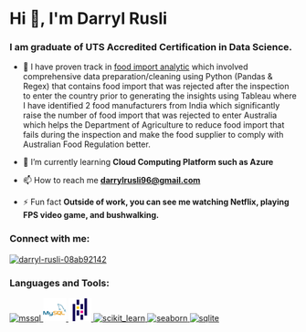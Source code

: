 <h1 align="left">Hi 👋, I'm Darryl Rusli</h1>
<h3 align="left">I am graduate of UTS Accredited Certification in Data Science.</h3>

- 🔭 I have proven track in [food import analytic](https://github.com/darrylrusli/food_import_analytic) which involved comprehensive data preparation/cleaning using Python (Pandas & Regex) that contains food import that was rejected after the inspection to enter the country prior to generating the insights using Tableau where I have identified 2 food manufacturers from India which significantly raise the number of food import that was rejected to enter Australia which helps the Department of Agriculture to reduce food import that fails during the inspection and make the food supplier to comply with Australian Food Regulation better.

- 🌱 I’m currently learning **Cloud Computing Platform such as Azure**

- 📫 How to reach me **darrylrusli96@gmail.com**

- ⚡ Fun fact **Outside of work, you can see me watching Netflix, playing FPS video game, and bushwalking.**

<h3 align="left">Connect with me:</h3>
<p align="left">
<a href="https://linkedin.com/in/darryl-rusli-08ab92142" target="blank"><img align="center" src="https://raw.githubusercontent.com/rahuldkjain/github-profile-readme-generator/master/src/images/icons/Social/linked-in-alt.svg" alt="darryl-rusli-08ab92142" height="30" width="40" /></a>
</p>

<h3 align="left">Languages and Tools:</h3>
<p align="left"> <a href="https://www.microsoft.com/en-us/sql-server" target="_blank" rel="noreferrer"> <img src="https://www.svgrepo.com/show/303229/microsoft-sql-server-logo.svg" alt="mssql" width="40" height="40"/> </a> <a href="https://www.mysql.com/" target="_blank" rel="noreferrer"> <img src="https://raw.githubusercontent.com/devicons/devicon/master/icons/mysql/mysql-original-wordmark.svg" alt="mysql" width="40" height="40"/> </a> <a href="https://pandas.pydata.org/" target="_blank" rel="noreferrer"> <img src="https://raw.githubusercontent.com/devicons/devicon/2ae2a900d2f041da66e950e4d48052658d850630/icons/pandas/pandas-original.svg" alt="pandas" width="40" height="40"/> </a> <a href="https://scikit-learn.org/" target="_blank" rel="noreferrer"> <img src="https://upload.wikimedia.org/wikipedia/commons/0/05/Scikit_learn_logo_small.svg" alt="scikit_learn" width="40" height="40"/> </a> <a href="https://seaborn.pydata.org/" target="_blank" rel="noreferrer"> <img src="https://seaborn.pydata.org/_images/logo-mark-lightbg.svg" alt="seaborn" width="40" height="40"/> </a> <a href="https://www.sqlite.org/" target="_blank" rel="noreferrer"> <img src="https://www.vectorlogo.zone/logos/sqlite/sqlite-icon.svg" alt="sqlite" width="40" height="40"/> </a> </p>
